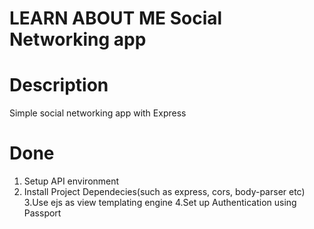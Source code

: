 LEARN ABOUT ME Social Networking app
====================================

Description
============
Simple social networking app with Express

Done
==============
1. Setup API environment
2. Install Project Dependecies(such as express, cors, body-parser etc)
3.Use ejs as view templating engine
4.Set up Authentication using Passport
